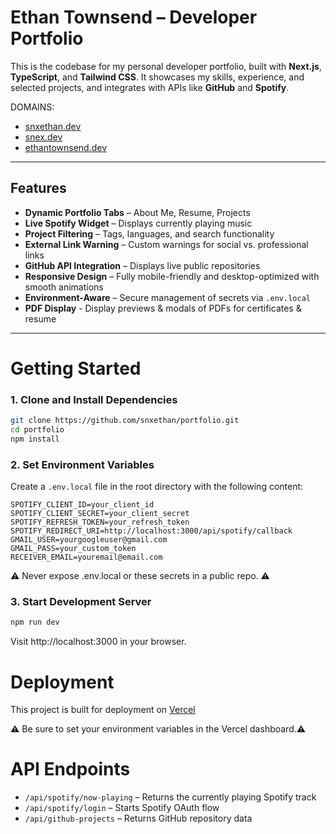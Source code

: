 # Ethan Townsend – Developer Portfolio

This is the codebase for my personal developer portfolio, built with **Next.js**, **TypeScript**, and **Tailwind CSS**. It showcases my skills, experience, and selected projects, and integrates with APIs like **GitHub** and **Spotify**.

DOMAINS:
* [snxethan.dev](https://www.snxethan.dev/)
* [snex.dev](https://www.snex.dev) 
* [ethantownsend.dev](https://www.ethantownsend.dev)
---

## Features

- **Dynamic Portfolio Tabs** – About Me, Resume, Projects  
- **Live Spotify Widget** – Displays currently playing music  
- **Project Filtering** – Tags, languages, and search functionality  
- **External Link Warning** – Custom warnings for social vs. professional links  
- **GitHub API Integration** – Displays live public repositories  
- **Responsive Design** – Fully mobile-friendly and desktop-optimized with smooth animations
- **Environment-Aware** – Secure management of secrets via `.env.local`
- **PDF Display** - Display previews & modals of PDFs for certificates & resume

---

# Getting Started

### 1. Clone and Install Dependencies

```bash
git clone https://github.com/snxethan/portfolio.git
cd portfolio
npm install
```
### 2. Set Environment Variables

Create a `.env.local` file in the root directory with the following content:

```env
SPOTIFY_CLIENT_ID=your_client_id
SPOTIFY_CLIENT_SECRET=your_client_secret
SPOTIFY_REFRESH_TOKEN=your_refresh_token
SPOTIFY_REDIRECT_URI=http://localhost:3000/api/spotify/callback
GMAIL_USER=yourgoogleuser@gmail.com
GMAIL_PASS=your_custom_token
RECEIVER_EMAIL=youremail@email.com
```

⚠️ Never expose .env.local or these secrets in a public repo. ⚠️

### 3. Start Development Server

```bash
npm run dev
```
Visit http://localhost:3000 in your browser.

# Deployment

This project is built for deployment on [Vercel](https://vercel.com)

⚠️ Be sure to set your environment variables in the Vercel dashboard.⚠️



# API Endpoints

- `/api/spotify/now-playing` – Returns the currently playing Spotify track  
- `/api/spotify/login` – Starts Spotify OAuth flow  
- `/api/github-projects` – Returns GitHub repository data



